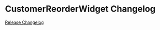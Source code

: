# CustomerReorderWidget Changelog

[Release Changelog](https://github.com/spryker-shop/customer-reorder-widget/releases)

